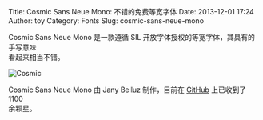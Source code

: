 Title: Cosmic Sans Neue Mono: 不错的免费等宽字体
Date: 2013-12-01 17:24
Author: toy
Category: Fonts
Slug: cosmic-sans-neue-mono

Cosmic Sans Neue Mono 是一款遵循 SIL
开放字体授权的等宽字体，其具有的手写意味  
看起来相当不错。

![Cosmic](/img/2013/12/cosmic.png)

Cosmic Sans Neue Mono 由 Jany Belluz 制作，目前在 [GitHub][g] 上已收到了
1100  
余颗星。

[g]: https://github.com/belluzj/cosmic-sans-neue
